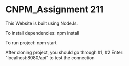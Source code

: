 # CNPM_Assignment 211
This Website is built using NodeJs.

To install dependencies: npm install

To run project: npm start

After cloning project, you should go through #1, #2 Enter: "localhost:8080/api" to test the connection
